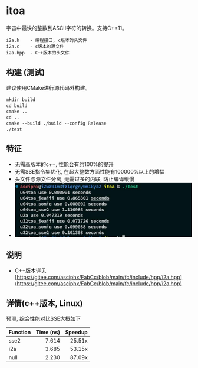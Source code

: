 # itoa
宇宙中最快的整数到ASCII字符的转换。支持C++11。

    i2a.h    - 编程接口, c版本的头文件
    i2a.c    - c版本的源文件
    i2a.hpp  - C++版本的头文件

## 构建 (测试)
建议使用CMake进行源代码外构建。
```
mkdir build
cd build
cmake ..
cd ..
cmake --build ./build --config Release
./test

```
## 特征
- 无需高版本的c++, 性能会有约100%的提升
- 无需SSE指令集优化, 在超大整数方面性能有100000%以上的增幅
- 头文件与源文件分离, 无需过多的内联, 防止编译缓慢
- ![测试](./test.jpg)

## 说明
- C++版本详见[https://gitee.com/asciphx/FabCc/blob/main/fc/include/hpp/i2a.hpp](https://gitee.com/asciphx/FabCc/blob/main/fc/include/hpp/i2a.hpp)

## 详情(c++版本, Linux)
预测, 综合性能对比SSE大概如下

|Function |Time (ns)|Speedup|
|---------|--------:|------:|
|sse2     |    7.614| 25.51x|
|i2a      |    3.685| 53.15x|
|null     |    2.230| 87.09x|